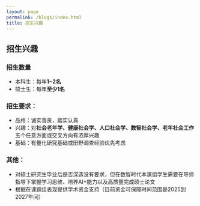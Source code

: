 ```yaml
---
layout: page
permalink: /blogs/index.html
title: 招生兴趣
---
```


## **招生兴趣**
###  招生数量
- 本科生：每年**1~2名**
- 硕士生：每年**至少1名**

### 招生要求：
- 品格：诚实善良，踏实认真
- 兴趣：对**社会老年学、健康社会学、人口社会学、数智社会学、老年社会工作**五个任意方面或交叉方向有浓厚兴趣
- 基础：有量化研究基础或田野调查经验优先考虑 
  
### 其他：
- 对硕士研究生毕业后是否深造没有要求，但在数智时代本课组学生需要在导师指导下掌握学习思维、培养AI+能力以及高质量完成硕士论文
- 根据在课题组表现提供学术资金支持（目前资金可保障时间范围是2025到2027年间）

<br>
